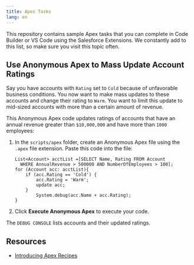 ```yaml
---
title: Apex Tasks
lang: en
---
```


This repository contains sample Apex tasks that you can complete in Code Builder or VS Code using the Salesforce Extensions. We constantly add to this list, so make sure you visit this topic often. 


## Use Anonymous Apex to Mass Update Account Ratings

Say you have accounts with `Rating` set to `Cold` because of unfavorable business conditions. You now want to make mass updates to these accounts and change their rating to `Warm`.  You want to limit this update to mid-sized accounts with more than a certain amount of revenue. 

This Anonymous Apex code updates ratings of accounts that have an annual revenue greater than `$10,000,000` and have more than `1000` employees:


1. In the `scripts/apex` folder, create an Anonymous Apex file using the `.apex` file extension.
Paste this code into the file:

      ```
      List<Account> acctList =[SELECT Name, Rating FROM Account
        WHERE AnnualRevenue > 500000 AND NumberOfEmployees > 100];
      for (Account acc: acctList){
          if (acc.Rating == 'Cold') {
              acc.Rating = 'Warm'; 
              update acc;
          }
              System.debug(acc.Name + acc.Rating);
      }
      ```

2. Click **Execute Anonymous Apex** to execute your code.

The `DEBUG CONSOLE` lists accounts and their updated ratings. 

## Resources

- [Introducing Apex Recipes](https://developer.salesforce.com/blogs/2020/10/introducing-apex-recipes)
